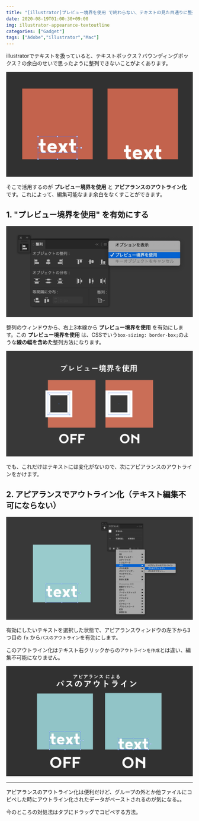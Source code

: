 ```yaml
---
title: "[illustrator]プレビュー境界を使用 で終わらない、テキストの見た目通りに整列"
date: 2020-08-19T01:00:30+09:00
img: illustrator-appearance-textoutline
categories: ["Gadget"]
tags: ["Adobe","illustrator","Mac"]
---
```


illustratorでテキストを扱っていると、テキストボックス？バウンディングボックス？の余白のせいで思ったように整列できないことがよくあります。

![](../../../images/illustrator-appearance-textoutline-1.jpg)

そこで活用するのが **プレビュー境界を使用** と **アピアランスのアウトライン化** です。これによって、編集可能なまま余白をなくすことができます。

## 1. "プレビュー境界を使用" を有効にする

![整列ウィンドウはメニューバーから『ウィンドウ＞整列』で表示](../../../images/illustrator-appearance-textoutline-2.jpg)

整列のウィンドウから、右上3本線から **プレビュー境界を使用** を有効にします。この **プレビュー境界を使用**   は、CSSでいう`box-sizing: border-box;`のような**線の幅を含めた**整列方法になります。

![](../../../images/illustrator-appearance-textoutline-3.jpg)

でも、これだけはテキストには変化がないので、次にアピアランスのアウトラインをかけます。

## 2. アピアランスでアウトライン化（テキスト編集不可にならない）

![アピアランスウィンドウはメニューバーから『ウィンドウ＞アピアランス』で表示](../../../images/illustrator-appearance-textoutline-4.jpg)

有効にしたいテキストを選択した状態で、アピアランスウィンドウの左下から3つ目の `fx` から`パスのアウトライン`を有効にします。

このアウトライン化はテキスト右クリックからの`アウトラインを作成`とは違い、編集不可能になりません。

![](../../../images/illustrator-appearance-textoutline-5.jpg)

***

アピアランスのアウトライン化は便利だけど、グループの外とか他ファイルにコピペした時にアウトライン化されたデータがペーストされるのが気になる。。

今のところの対処法はタブにドラッグでコピペする方法。